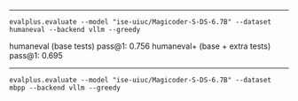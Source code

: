 
---

`evalplus.evaluate --model "ise-uiuc/Magicoder-S-DS-6.7B" --dataset humaneval --backend vllm --greedy`

humaneval (base tests)
pass@1: 0.756
humaneval+ (base + extra tests)
pass@1: 0.695

---

`evalplus.evaluate --model "ise-uiuc/Magicoder-S-DS-6.7B" --dataset mbpp --backend vllm --greedy`